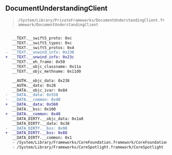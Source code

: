 ## DocumentUnderstandingClient

> `/System/Library/PrivateFrameworks/DocumentUnderstandingClient.framework/DocumentUnderstandingClient`

```diff

   __TEXT.__swift5_proto: 0xc
   __TEXT.__swift5_types: 0xc
   __TEXT.__swift5_protos: 0x4
-  __TEXT.__unwind_info: 0x238
+  __TEXT.__unwind_info: 0x23c
   __TEXT.__eh_frame: 0x50
   __TEXT.__objc_classname: 0x11a
   __TEXT.__objc_methname: 0x11d0

   __AUTH.__objc_data: 0x238
   __AUTH.__data: 0x28
   __DATA.__objc_ivar: 0x84
-  __DATA.__data: 0x558
-  __DATA.__common: 0x48
+  __DATA.__data: 0x560
   __DATA.__bss: 0x100
+  __DATA.__common: 0x48
   __DATA_DIRTY.__objc_data: 0x1a8
   __DATA_DIRTY.__data: 0x38
-  __DATA_DIRTY.__bss: 0x90
+  __DATA_DIRTY.__bss: 0x88
   __DATA_DIRTY.__common: 0x1
   - /System/Library/Frameworks/CoreFoundation.framework/CoreFoundation
   - /System/Library/Frameworks/CoreSpotlight.framework/CoreSpotlight

```
